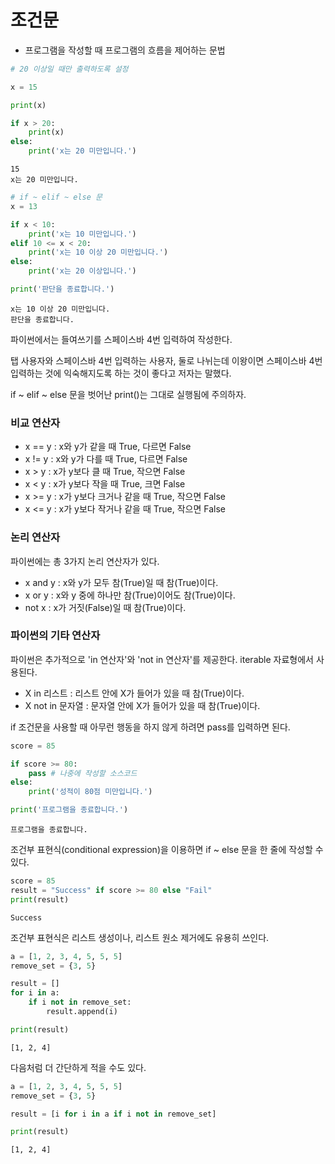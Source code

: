 # 조건문
- 프로그램을 작성할 때 프로그램의 흐름을 제어하는 문법


```python
# 20 이상일 때만 출력하도록 설정

x = 15

print(x)

if x > 20:
    print(x)
else:
    print('x는 20 미만입니다.')
```

    15
    x는 20 미만입니다.
    


```python
# if ~ elif ~ else 문 
x = 13

if x < 10:
    print('x는 10 미만입니다.')
elif 10 <= x < 20:
    print('x는 10 이상 20 미만입니다.')
else:
    print('x는 20 이상입니다.')

print('판단을 종료합니다.')
```

    x는 10 이상 20 미만입니다.
    판단을 종료합니다.
    

파이썬에서는 들여쓰기를 스페이스바 4번 입력하여 작성한다.

탭 사용자와 스페이스바 4번 입력하는 사용자, 둘로 나뉘는데 이왕이면 스페이스바 4번 입력하는 것에 익숙해지도록 하는 것이 좋다고 저자는 말했다.

if ~ elif ~ else 문을 벗어난 print()는 그대로 실행됨에 주의하자.

### 비교 연산자
- x == y : x와 y가 같을 때 True, 다르면 False
- x != y : x와 y가 다를 때 True, 다르면 False
- x > y  : x가 y보다 클 때 True, 작으면 False
- x < y  : x가 y보다 작을 때 True, 크면 False
- x >= y : x가 y보다 크거나 같을 때 True, 작으면 False
- x <= y : x가 y보다 작거나 같을 때 True, 작으면 False

### 논리 연산자
파이썬에는 총 3가지 논리 연산자가 있다.
- x and y : x와 y가 모두 참(True)일 때 참(True)이다.
- x or y  : x와 y 중에 하나만 참(True)이어도 참(True)이다.
- not x   : x가 거짓(False)일 때 참(True)이다.

### 파이썬의 기타 연산자
파이썬은 추가적으로 'in 연산자'와 'not in 연산자'를 제공한다. iterable 자료형에서 사용된다.
- X in 리스트 : 리스트 안에 X가 들어가 있을 때 참(True)이다.
- X not in 문자열 : 문자열 안에 X가 들어가 있을 때 참(True)이다.

if 조건문을 사용할 때 아무런 행동을 하지 않게 하려면 pass를 입력하면 된다.


```python
score = 85

if score >= 80:
    pass # 나중에 작성할 소스코드
else:
    print('성적이 80점 미만입니다.')

print('프로그램을 종료합니다.')
```

    프로그램을 종료합니다.
    

조건부 표현식(conditional expression)을 이용하면 if ~ else 문을 한 줄에 작성할 수 있다.


```python
score = 85
result = "Success" if score >= 80 else "Fail"
print(result)
```

    Success
    

조건부 표현식은 리스트 생성이나, 리스트 원소 제거에도 유용히 쓰인다.


```python
a = [1, 2, 3, 4, 5, 5, 5]
remove_set = {3, 5}

result = []
for i in a:
    if i not in remove_set:
        result.append(i)

print(result)
```

    [1, 2, 4]
    

다음처럼 더 간단하게 적을 수도 있다.


```python
a = [1, 2, 3, 4, 5, 5, 5]
remove_set = {3, 5}

result = [i for i in a if i not in remove_set]

print(result)
```

    [1, 2, 4]
    
